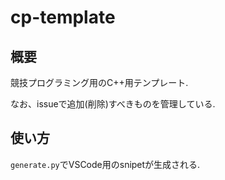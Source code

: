 # cp-template

## 概要

競技プログラミング用のC++用テンプレート.

なお、issueで追加(削除)すべきものを管理している.

## 使い方

`generate.py`でVSCode用のsnipetが生成される.
